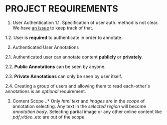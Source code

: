 # PROJECT REQUIREMENTS

1. User Authentication
 1.1. Specification of user auth. method is not clear. We have [an issue](https://github.com/bogaziciswe/b.w.a.t/issues/9) to keep track of that.

 1.2. User is **required** to authenticate in order to annotate.

2. Authenticated User Annotations

 2.1. Authenticated user can annotate content **publicly** or **privately**.

 2.2. **Public Annotations** can be seen by anyone.

 2.3. **Private Annotations** can only be seen by user itself.

 2.4. Creating a group of users and allowing them to read each-other's annotations is an *optional* requirement.

3. Content Scope
 ..* Only *html text* and *images* are in the *scope* of annotation selecting. Any text in the *selected region* will become *annotation body*. Selecting partial image or any other online content like *pdf*,*video*..etc are out of the scope.
